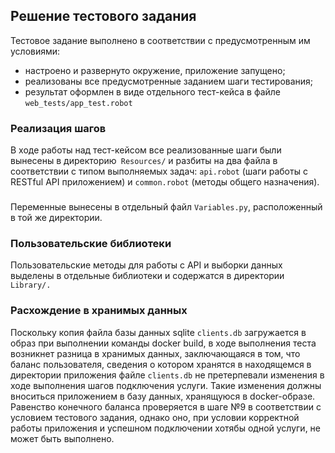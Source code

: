 ## Решение тестового задания

Тестовое задание выполнено в соответствии с предусмотренным им условиями: 
* настроено и развернуто окружение, приложение запущено;
* реализованы все предусмотренные заданием шаги тестирования;
* результат оформлен в виде отдельного тест-кейса в файле `web_tests/app_test.robot`

### Реализация шагов
В ходе работы над тест-кейсом все реализованные шаги были вынесены в директорию` Resources/` и разбиты на два файла в соответствии с типом выполняемых задач: `api.robot` (шаги работы с RESTful API приложением) и `common.robot` (методы общего назначения). 
###
Переменные вынесены в отдельный файл `Variables.py`, расположенный в той же директории.

### Пользовательские библиотеки
Пользовательские методы для работы с API и выборки данных выделены в отдельные библиотеки и содержатся в директории `Library/. `

### Расхождение в хранимых данных
Поскольку копия файла базы данных sqlite `clients.db` загружается в образ при выполнении команды docker build, в ходе выполнения теста возникнет разница в хранимых данных, заключающаяся в том, что баланс пользователя, сведения о котором хранятся в находящемся в директории приложения файле `clients.db` не претерпевали изменения в ходе выполнения шагов подключения услуги. Такие изменения должны вноситься приложением в базу данных, хранящуюся в docker-образе. Равенство конечного баланса проверяется в шаге №9 в соответствии с условием тестового задания, однако оно, при условии корректной работы приложения и успешном подключении хотябы одной услуги, не может быть выполнено. 